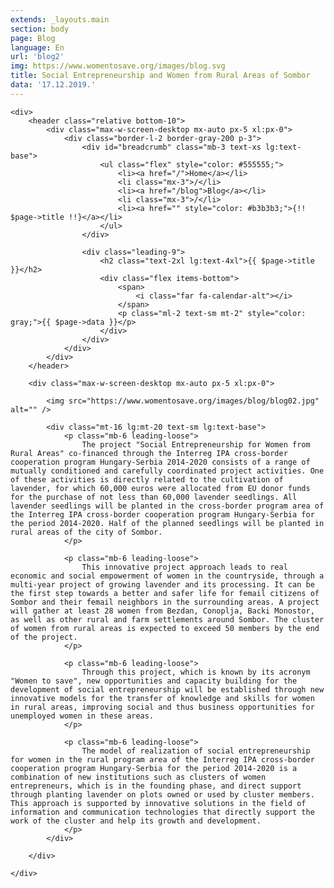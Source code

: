 ```yaml
---
extends: _layouts.main
section: body
page: Blog
language: En
url: 'blog2'
img: https://www.womentosave.org/images/blog.svg
title: Social Entrepreneurship and Women from Rural Areas of Sombor
data: '17.12.2019.'            
---
```

    <div>
        <header class="relative bottom-10">
            <div class="max-w-screen-desktop mx-auto px-5 xl:px-0">
                <div class="border-l-2 border-gray-200 p-3">
                    <div id="breadcrumb" class="mb-3 text-xs lg:text-base">
                        <ul class="flex" style="color: #555555;">
                            <li><a href="/">Home</a></li>
                            <li class="mx-3">/</li>
                            <li><a href="/blog">Blog</a></li>
                            <li class="mx-3">/</li>
                            <li><a href="" style="color: #b3b3b3;">{!! $page->title !!}</a></li>
                        </ul>
                    </div>
                        
                    <div class="leading-9">
                        <h2 class="text-2xl lg:text-4xl">{{ $page->title }}</h2>
                        <div class="flex items-bottom">
                            <span>
                                <i class="far fa-calendar-alt"></i>
                            </span>
                            <p class="ml-2 text-sm mt-2" style="color: gray;">{{ $page->data }}</p>
                        </div>
                    </div>
                </div>
            </div>
        </header>

        <div class="max-w-screen-desktop mx-auto px-5 xl:px-0">
        
            <img src="https://www.womentosave.org/images/blog/blog02.jpg" alt="" />

            <div class="mt-16 lg:mt-20 text-sm lg:text-base">
                <p class="mb-6 leading-loose">
                    The project "Social Entrepreneurship for Women from Rural Areas" co-financed through the Interreg IPA cross-border cooperation program Hungary-Serbia 2014-2020 consists of a range of mutually conditioned and carefully coordinated project activities. One of these activities is directly related to the cultivation of lavender, for which 60,000 euros were allocated from EU donor funds for the purchase of not less than 60,000 lavender seedlings. All lavender seedlings will be planted in the cross-border program area of the Interreg IPA cross-border cooperation program Hungary-Serbia for the period 2014-2020. Half of the planned seedlings will be planted in rural areas of the city of Sombor. 
                </p>

                <p class="mb-6 leading-loose">
                    This innovative project approach leads to real economic and social empowerment of women in the countryside, through a multi-year project of growing lavender and its processing. It can be the first step towards a better and safer life for femail citizens of Sombor and their femail neighbors in the surrounding areas. A project will gather at least 28 women from Bezdan, Conoplja, Backi Monostor, as well as other rural and farm settlements around Sombor. The cluster of women from rural areas is expected to exceed 50 members by the end of the project.
                </p>

                <p class="mb-6 leading-loose">
                    Through this project, which is known by its acronym "Women to save", new opportunities and capacity building for the development of social entrepreneurship will be established through new innovative models for the transfer of knowledge and skills for women in rural areas, improving social and thus business opportunities for unemployed women in these areas.
                </p>

                <p class="mb-6 leading-loose">
                    The model of realization of social entrepreneurship for women in the rural program area of the Interreg IPA cross-border cooperation program Hungary-Serbia for the period 2014-2020 is a combination of new institutions such as clusters of women entrepreneurs, which is in the founding phase, and direct support through planting lavender on plots owned or used by cluster members. This approach is supported by innovative solutions in the field of information and communication technologies that directly support the work of the cluster and help its growth and development.
                </p>
            </div>
            
        </div>

    </div>